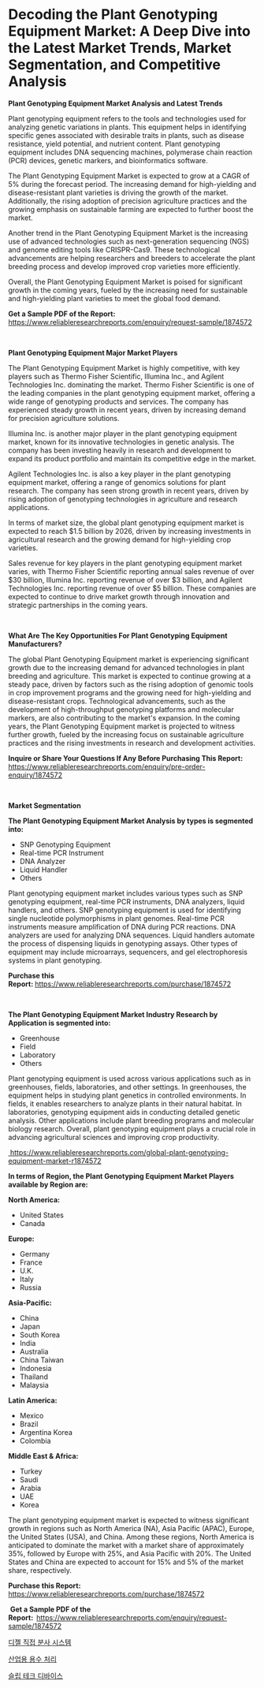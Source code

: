 <p><h1>Decoding the Plant Genotyping Equipment Market: A Deep Dive into the Latest Market Trends, Market Segmentation, and Competitive Analysis</h1></p><p><strong>Plant Genotyping Equipment Market Analysis and Latest Trends</strong></p>
<p><p>Plant genotyping equipment refers to the tools and technologies used for analyzing genetic variations in plants. This equipment helps in identifying specific genes associated with desirable traits in plants, such as disease resistance, yield potential, and nutrient content. Plant genotyping equipment includes DNA sequencing machines, polymerase chain reaction (PCR) devices, genetic markers, and bioinformatics software.</p><p>The Plant Genotyping Equipment Market is expected to grow at a CAGR of 5% during the forecast period. The increasing demand for high-yielding and disease-resistant plant varieties is driving the growth of the market. Additionally, the rising adoption of precision agriculture practices and the growing emphasis on sustainable farming are expected to further boost the market.</p><p>Another trend in the Plant Genotyping Equipment Market is the increasing use of advanced technologies such as next-generation sequencing (NGS) and genome editing tools like CRISPR-Cas9. These technological advancements are helping researchers and breeders to accelerate the plant breeding process and develop improved crop varieties more efficiently.</p><p>Overall, the Plant Genotyping Equipment Market is poised for significant growth in the coming years, fueled by the increasing need for sustainable and high-yielding plant varieties to meet the global food demand.</p></p>
<p><strong>Get a Sample PDF of the Report:&nbsp;</strong> <a href="https://www.reliableresearchreports.com/enquiry/request-sample/1874572">https://www.reliableresearchreports.com/enquiry/request-sample/1874572</a></p>
<p>&nbsp;</p>
<p><strong>Plant Genotyping Equipment Major Market Players</strong></p>
<p><p>The Plant Genotyping Equipment Market is highly competitive, with key players such as Thermo Fisher Scientific, Illumina Inc., and Agilent Technologies Inc. dominating the market. Thermo Fisher Scientific is one of the leading companies in the plant genotyping equipment market, offering a wide range of genotyping products and services. The company has experienced steady growth in recent years, driven by increasing demand for precision agriculture solutions.</p><p>Illumina Inc. is another major player in the plant genotyping equipment market, known for its innovative technologies in genetic analysis. The company has been investing heavily in research and development to expand its product portfolio and maintain its competitive edge in the market.</p><p>Agilent Technologies Inc. is also a key player in the plant genotyping equipment market, offering a range of genomics solutions for plant research. The company has seen strong growth in recent years, driven by rising adoption of genotyping technologies in agriculture and research applications.</p><p>In terms of market size, the global plant genotyping equipment market is expected to reach $1.5 billion by 2026, driven by increasing investments in agricultural research and the growing demand for high-yielding crop varieties.</p><p>Sales revenue for key players in the plant genotyping equipment market varies, with Thermo Fisher Scientific reporting annual sales revenue of over $30 billion, Illumina Inc. reporting revenue of over $3 billion, and Agilent Technologies Inc. reporting revenue of over $5 billion. These companies are expected to continue to drive market growth through innovation and strategic partnerships in the coming years.</p></p>
<p>&nbsp;</p>
<p><strong>What Are The Key Opportunities For Plant Genotyping Equipment Manufacturers?</strong></p>
<p><p>The global Plant Genotyping Equipment market is experiencing significant growth due to the increasing demand for advanced technologies in plant breeding and agriculture. This market is expected to continue growing at a steady pace, driven by factors such as the rising adoption of genomic tools in crop improvement programs and the growing need for high-yielding and disease-resistant crops. Technological advancements, such as the development of high-throughput genotyping platforms and molecular markers, are also contributing to the market's expansion. In the coming years, the Plant Genotyping Equipment market is projected to witness further growth, fueled by the increasing focus on sustainable agriculture practices and the rising investments in research and development activities.</p></p>
<p><strong>Inquire or Share Your Questions If Any Before Purchasing This Report:</strong> <a href="https://www.reliableresearchreports.com/enquiry/pre-order-enquiry/1874572">https://www.reliableresearchreports.com/enquiry/pre-order-enquiry/1874572</a></p>
<p>&nbsp;</p>
<p><strong>Market Segmentation</strong></p>
<p><strong>The Plant Genotyping Equipment Market Analysis by types is segmented into:</strong></p>
<p><ul><li>SNP Genotyping Equipment</li><li>Real-time PCR Instrument</li><li>DNA Analyzer</li><li>Liquid Handler</li><li>Others</li></ul></p>
<p><p>Plant genotyping equipment market includes various types such as SNP genotyping equipment, real-time PCR instruments, DNA analyzers, liquid handlers, and others. SNP genotyping equipment is used for identifying single nucleotide polymorphisms in plant genomes. Real-time PCR instruments measure amplification of DNA during PCR reactions. DNA analyzers are used for analyzing DNA sequences. Liquid handlers automate the process of dispensing liquids in genotyping assays. Other types of equipment may include microarrays, sequencers, and gel electrophoresis systems in plant genotyping.</p></p>
<p><strong>Purchase this Report:&nbsp;</strong><a href="https://www.reliableresearchreports.com/purchase/1874572">https://www.reliableresearchreports.com/purchase/1874572</a></p>
<p>&nbsp;</p>
<p><strong>The Plant Genotyping Equipment Market Industry Research by Application is segmented into:</strong></p>
<p><ul><li>Greenhouse</li><li>Field</li><li>Laboratory</li><li>Others</li></ul></p>
<p><p>Plant genotyping equipment is used across various applications such as in greenhouses, fields, laboratories, and other settings. In greenhouses, the equipment helps in studying plant genetics in controlled environments. In fields, it enables researchers to analyze plants in their natural habitat. In laboratories, genotyping equipment aids in conducting detailed genetic analysis. Other applications include plant breeding programs and molecular biology research. Overall, plant genotyping equipment plays a crucial role in advancing agricultural sciences and improving crop productivity.</p></p>
<p><a href="https://www.reliableresearchreports.com/global-plant-genotyping-equipment-market-r1874572">&nbsp;https://www.reliableresearchreports.com/global-plant-genotyping-equipment-market-r1874572</a></p>
<p><strong>In terms of Region, the Plant Genotyping Equipment Market Players available by Region are:</strong></p>
<p>
    <p> <strong> North America: </strong>
        <ul>
            <li>United States</li>
            <li>Canada</li>
        </ul>
        </p> 
    <p> <strong> Europe: </strong>
        <ul>
            <li>Germany</li>
            <li>France</li>
            <li>U.K.</li>
            <li>Italy</li>
            <li>Russia</li>
        </ul>
        </p> 
    <p> <strong> Asia-Pacific: </strong>
        <ul>
            <li>China</li>
            <li>Japan</li>
            <li>South Korea</li>
            <li>India</li>
            <li>Australia</li>
            <li>China Taiwan</li>
            <li>Indonesia</li>
            <li>Thailand</li>
            <li>Malaysia</li>
        </ul>
        </p> 
    <p> <strong> Latin America: </strong>
        <ul>
            <li>Mexico</li>
            <li>Brazil</li>
            <li>Argentina Korea</li>
            <li>Colombia</li>
        </ul>
        </p> 
    <p> <strong> Middle East & Africa: </strong>
        <ul>
            <li>Turkey</li>
            <li>Saudi</li>
            <li>Arabia</li>
            <li>UAE</li>
            <li>Korea</li>
        </ul>
    </p>
    </p>
<p><p>The plant genotyping equipment market is expected to witness significant growth in regions such as North America (NA), Asia Pacific (APAC), Europe, the United States (USA), and China. Among these regions, North America is anticipated to dominate the market with a market share of approximately 35%, followed by Europe with 25%, and Asia Pacific with 20%. The United States and China are expected to account for 15% and 5% of the market share, respectively.</p></p>
<p><strong>Purchase this Report: </strong><a href="https://www.reliableresearchreports.com/purchase/1874572">https://www.reliableresearchreports.com/purchase/1874572</a></p>
<p>&nbsp;<strong>Get a Sample PDF of the Report:&nbsp;&nbsp;</strong><a href="https://www.reliableresearchreports.com/enquiry/request-sample/1874572">https://www.reliableresearchreports.com/enquiry/request-sample/1874572</a></p>
<p><strong></strong></p>
<p><p><a href="https://medium.com/@bud567768/%EC%A7%81%EC%A0%91-%EB%94%94%EC%A0%A4-%EC%A3%BC%EC%9E%85-%EC%8B%9C%EC%8A%A4%ED%85%9C-%EC%8B%9C%EC%9E%A5-%EC%A0%84%EB%A7%9D-%EC%82%B0%EC%97%85-%EA%B0%9C%EC%9A%94-%EB%B0%8F-%EC%98%88%EC%B8%A1-2024%EB%85%84%EB%B6%80%ED%84%B0-2031%EB%85%84-a6e5fd097362">디젤 직접 분사 시스템</a></p><p><a href="https://medium.com/@allisonkreiger/%EC%82%B0%EC%97%85%EC%9A%A9-%EC%88%98%EC%B2%98%EB%A6%AC-%EC%8B%9C%EC%9E%A5-%EC%A7%80%ED%91%9C-%ED%95%B4%EC%84%9D-%EC%8B%9C%EC%9E%A5-%EC%A0%90%EC%9C%A0%EC%9C%A8-%ED%8A%B8%EB%A0%8C%EB%93%9C-%EB%B0%8F-%EC%84%B1%EC%9E%A5-%EC%96%91%EC%83%81-6f97b98a2c38">산업용 용수 처리</a></p><p><a href="https://medium.com/@carolynurton5656/%EC%88%98%EB%A9%B4-%EA%B8%B0%EC%88%A0-%EA%B8%B0%EA%B8%B0-%EC%8B%9C%EC%9E%A5%EC%9D%80-%EC%8B%9C%EC%9E%A5-%EC%A0%90%EC%9C%A0%EC%9C%A8-%ED%81%AC%EA%B8%B0-%EB%B0%8F-2031%EB%85%84%EA%B9%8C%EC%A7%80%EC%9D%98-%EC%98%88%EC%83%81-%EC%98%88%EC%B8%A1%EC%97%90-%EC%B4%88%EC%A0%90%EC%9D%84-%EB%A7%9E%EC%B6%A5%EB%8B%88%EB%8B%A4-7b15f1c47343">슬립 테크 디바이스</a></p></p>